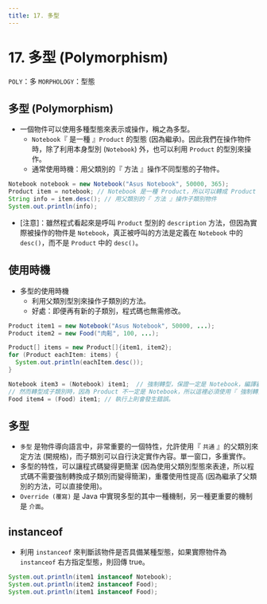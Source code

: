 ```yaml
---
title: 17. 多型
---
```


# 17. 多型 (Polymorphism)
  `POLY`：多
  `MORPHOLOGY`：型態
## 多型 (Polymorphism)
  - 一個物件可以使用多種型態來表示或操作，稱之為多型。
    - `Notebook`『 是一種 』`Product` 的型態 (因為繼承)。因此我們在操作物件時，除了利用本身型別 (`Notebook`) 外，也可以利用 `Product` 的型別來操作。
    - 通常使用時機：用父類別的『 方法 』操作不同型態的子物件。

  ```java
  Notebook notebook = new Notebook("Asus Notebook", 50000, 365);
  Product item = notebook; // Notebook 是一種 Product，所以可以轉成 Product 型別
  String info = item.desc(); // 用父類別的『 方法 』操作子類別物件
  System.out.println(info);
  ```

  - [注意]：雖然程式看起來是呼叫 `Product` 型別的 `description` 方法，但因為實際被操作的物件是 `Notebook`，真正被呼叫的方法是定義在 `Notebook` 中的 `desc()`，而不是 `Product` 中的 `desc()`。

## 使用時機
  - 多型的使用時機
    - 利用父類別型別來操作子類別的方法。
    - 好處：即便再有新的子類別，程式碼也無需修改。

  ```java
  Product item1 = new Notebook("Asus Notebook", 50000, ...);
  Product item2 = new Food("肉鬆", 100, ...);

  Product[] items = new Product[]{item1, item2};
  for (Product eachItem: items) {
    System.out.println(eachItem.desc());
  }
  ```

  ```java
  Notebook item3 = (Notebook) item1;  // 強制轉型，保證一定是 Notebook，編譯器就不會報錯。
  // 然而轉型成子類別時，因為 Product 不一定是 Notebook，所以這裡必須使用『 強制轉型 』。
  Food item4 = (Food) item1; // 執行上則會發生錯誤。
  ```

## 多型
  - `多型` 是物件導向語言中，非常重要的一個特性，允許使用『 `共通` 』的父類別來定方法 (開規格)，而子類別可以自行決定實作內容。單一窗口，多重實作。
  - 多型的特性，可以讓程式碼變得更簡潔 (因為使用父類別型態來表達，所以程式碼不需要強制轉換成子類別而變得簡潔)，重覆使用性提高 (因為繼承了父類別的方法，可以直接使用)。
  - `Override (覆寫)` 是 Java 中實現多型的其中一種機制，另一種更重要的機制是 `介面`。

## instanceof
  - 利用 `instanceof` 來判斷該物件是否具備某種型態，如果實際物件為 `instanceof` 右方指定型態，則回傳 true。

  ```java
  System.out.println(item1 instanceof Notebook);
  System.out.println(item2 instanceof Food);
  System.out.println(item1 instanceof Food);
  ```